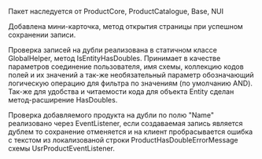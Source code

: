 Пакет наследуется от ProductCore, ProductCatalogue, Base, NUI

Добавлена мини-карточка, метод открытия страницы при успешном сохранении записи.

Проверка записей на дубли реализована в статичном классе GlobalHelper, метод IsEntityHasDoubles. Принимает в качестве параметров соединение пользователя, имя схемы, коллекцию кодов полей и их значений а так-же необязательный параметр обозначающий логическую операцию для фильтра по значениям (по умолчанию AND).
Так-же для удобства и читаемости кода для объекта Entity сделан метод-расширение HasDoubles.

Проверка добавляемого продукта на дубли по полю "Name" реализовано через EventListener, если создаваемая запись является дублем то сохранение отменяется и на клиент пробрасывается ошибка с текстом из локализованой строки ProductHasDoubleErrorMessage схемы UsrProductEventListener.
